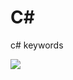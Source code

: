 # C# 

c# keywords    

![](https://github.com/lallaw8809/c-Sharp/blob/main/imgs/keyword.png?raw=true)
